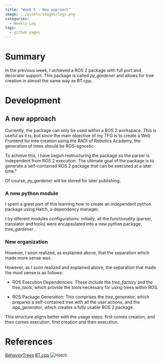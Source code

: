 ```yaml
---
title: "Week 5 - New approach"
image: ../assets/images/logo.png
categories:
  - Weekly Log
tags:
  - github pages
---
```


# Summary

In the previous week, I achieved a ROS 2 package with full port and decorator support. This package is called *py_gardener* and allows for tree creation in almost the same way as BT.cpp. 

# Development

## A new approach

Currently, the package can only be used within a ROS 2 workspace. This is useful as it is, but since the main objective of my TFG is to create a Web Frontend for tree creation using the RADI of Robotics Academy, the generation of trees should be ROS-agnostic.

To achieve this, I have begun restructuring the package so the parser is independent from ROS 2 execution. The ultimate goal of the package is to generate a self-contained ROS 2 package that can be executed at a later time."

Of course, *py_gardener* will be stored for later publishing. 

### A new python module

I spent a great part of this learning how to create an independent python package using Hatch, a dependency manager. 

I try diferent modules configurations: initially, all the functionality (parser, translator and tools) were encapsulated into a new python package, *tree_gardener*. 

### New organization

However, I soon realized, as explained above, that the separation which made more sense was:

However, as I soon realized and explained above, the separation that made the most sense is as follows:

- ROS Execution Dependencies: These include the *tree_factory* and the *tree_tools*, which provide the tools necessary for using trees within ROS.

- ROS Package Generation: This comprises the *tree_generator*, which prepares a  self-contained tree with all the user actions, and the *app_generator*, which creates a fully usable ROS 2 package.

This structure aligns better with the usage steps: first comes creation, and then comes execution. first creation and then execution. 

# References

[BehaviorTrees](https://github.com/JdeRobot/BehaviorTrees/tree/main)
[BT.cpp](https://www.behaviortree.dev/docs/nodes-library/DecoratorNode)
![Hatch](https://hatch.pypa.io/latest/)

